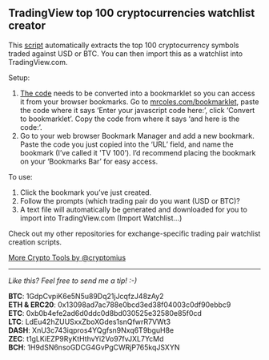 ## TradingView top 100 cryptocurrencies watchlist creator
This [script](https://cdn.rawgit.com/cryptomius/tragdingview-top-100/master/tradingview-top-100.js) automatically extracts the top 100 cryptocurrency symbols traded against USD or BTC. You can then import this as a watchlist into TradingView.com.

Setup:

1. [The code](https://cdn.rawgit.com/cryptomius/tragdingview-top-100/master/tradingview-top-100.js) needs to be converted into a bookmarklet so you can access it from your browser bookmarks. 
Go to [mrcoles.com/bookmarklet](https://mrcoles.com/bookmarklet/), paste the code where it says ‘Enter your javascript code here:’, click ‘Convert to bookmarklet’. Copy the code from where it says ‘and here is the code:’.
2. Go to your web browser Bookmark Manager and add a new bookmark. Paste the code you just copied into the ‘URL’ field, and name the bookmark (I’ve called it 'TV 100’). I’d recommend placing the bookmark on your ‘Bookmarks Bar’ for easy access.

To use:

1. Click the bookmark you’ve just created.
2. Follow the prompts (which trading pair do you want (USD or BTC)?
3. A text file will automatically be generated and downloaded for you to import into TradingView.com (Import Watchlist…)

Check out my other repositories for exchange-specific trading pair watchlist creation scripts.

[More Crypto Tools by @cryptomius](https://github.com/cryptomius/Cryptomius-Crypto-Tools-Overview)

---
*Like this? Feel free to send me a tip! :-)*

**BTC**: 1GdpCvpiK6e5N5u89Dq21jJcqfzJ48zAy2  
**ETH & ERC20**: 0x13098ad7ac788e0bcd3ed38f04003c0df90ebbc9  
**ETC**: 0xb0b4efe2ad6d0ddc0d8bd030525e32580e85f0cd  
**LTC**: LdEu42hZUUSxxZboXGdes1snQfwrR7VWt3  
**DASH**: XnU3c743iqpros4YQgfsn9Nxq6T9bguH8e  
**ZEC**: t1gLKiEZP9RyKtHthvYi2Vo97fvJXL7YcMd  
**BCH**: 1H9dSN6nsoGDCG4GvPgCWRjP765kqJSXYN
